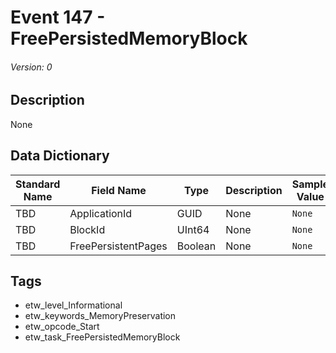 # Event 147 - FreePersistedMemoryBlock
###### Version: 0

## Description
None

## Data Dictionary
|Standard Name|Field Name|Type|Description|Sample Value|
|---|---|---|---|---|
|TBD|ApplicationId|GUID|None|`None`|
|TBD|BlockId|UInt64|None|`None`|
|TBD|FreePersistentPages|Boolean|None|`None`|

## Tags
* etw_level_Informational
* etw_keywords_MemoryPreservation
* etw_opcode_Start
* etw_task_FreePersistedMemoryBlock